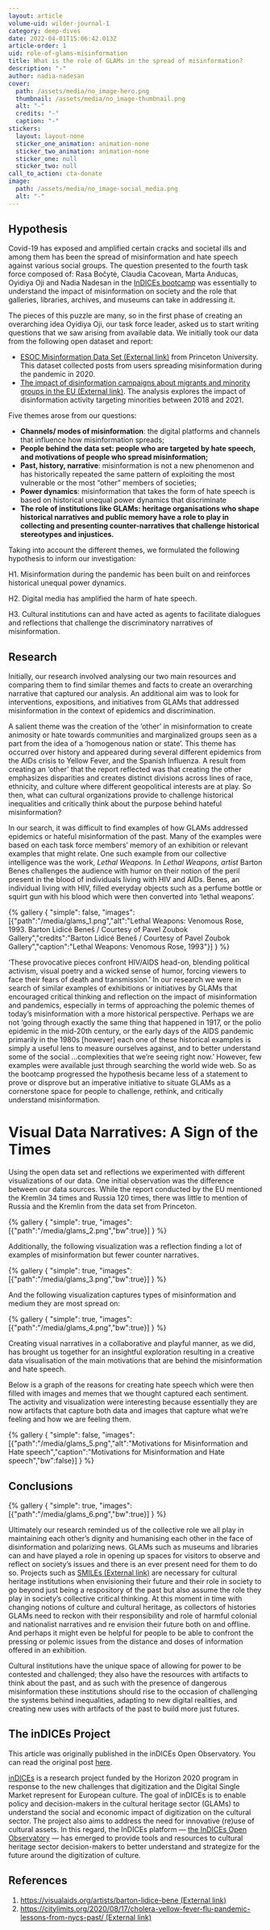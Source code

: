 ```yaml
---
layout: article
volume-uid: wilder-journal-1
category: deep-dives
date: 2022-04-01T15:06:42.013Z
article-order: 1
uid: role-of-glams-misinformation
title: What is the role of GLAMs in the spread of misinformation?
description: "-"
author: nadia-nadesan
cover:
  path: /assets/media/no_image-hero.png
  thumbnail: /assets/media/no_image-thumbnail.png
  alt: "-"
  credits: "-"
  caption: "-"
stickers:
  layout: layout-none
  sticker_one_animation: animation-none
  sticker_two_animation: animation-none
  sticker_one: null
  sticker_two: null
call_to_action: cta-donate
image:
  path: /assets/media/no_image-social_media.png
  alt: "-"
---
```

## Hypothesis

Covid-19 has exposed and amplified certain cracks and societal ills and among them has been the spread of misinformation and hate speech against various social groups. The question presented to the fourth task force composed of: Rasa Bočytė, Claudia Cacovean, Marta Anducas, Oyidiya Oji and Nadia Nadesan in the [InDICEs bootcamp](https://participate.indices-culture.eu/conferences/InDICEsBootcamp) was essentially to understand the impact of misinformation on society and the role that galleries, libraries, archives, and museums can take in addressing it.

The pieces of this puzzle are many, so in the first phase of creating an overarching idea Oyidiya Oji, our task force leader, asked us to start writing questions that we saw arising from available data. We initially took our data from the following open dataset and report:

* [ESOC Misinformation Data Set (External link)](https://esoc.princeton.edu/publications/esoc-covid-19-misinformation-dataset) from Princeton University. This dataset collected posts from users spreading misinformation during the pandemic in 2020.
* [The impact of disinformation campaigns about migrants and minority groups in the EU (External link)](https://www.europarl.europa.eu/RegData/etudes/IDAN/2021/653641/EXPO_IDA(2021)653641_EN.pdf). The analysis explores the impact of disinformation activity targeting minorities between 2018 and 2021.

Five themes arose from our questions:

* **Channels/ modes of misinformation**: the digital platforms and channels that influence how misinformation spreads;
* **People behind the data set: people who are targeted by hate speech, and motivations of people who spread misinformation;**
* **Past, history, narrative**: misinformation is not a new phenomenon and has historically repeated the same pattern of exploiting the most vulnerable or the most “other” members of societies;
* **Power dynamics**: misinformation that takes the form of hate speech is based on historical unequal power dynamics that discriminate
* **The role of institutions like GLAMs: heritage organisations who shape historical narratives and public memory have a role to play in collecting and presenting counter-narratives that challenge historical stereotypes and injustices.**

Taking into account the different themes, we formulated the following hypothesis to inform our investigation:

H1. Misinformation during the pandemic has been built on and reinforces historical unequal power dynamics.

H2. Digital media has amplified the harm of hate speech.

H3. Cultural institutions can and have acted as agents to facilitate dialogues and reflections that challenge the discriminatory narratives of misinformation.

## Research

Initially, our research involved analysing our two main resources and comparing them to find similar themes and facts to create an overarching narrative that captured our analysis. An additional aim was to look for interventions, expositions, and initiatives from GLAMs that addressed misinformation in the context of epidemics and discrimination.

A salient theme was the creation of the ‘other’ in misinformation to create animosity or hate towards communities and marginalized groups seen as a part from the idea of a ‘homogenous nation or state’. This theme has occurred over history and appeared during several different epidemics from the AIDs crisis to Yellow Fever, and the Spanish Influenza. A result from creating an ‘other’ that the report reflected was that creating the other emphasizes disparities and creates distinct divisions across lines of race, ethnicity, and culture where different geopolitical interests are at play. So then, what can cultural organizations provide to challenge historical inequalities and critically think about the purpose behind hateful misinformation?

In our search, it was difficult to find examples of how GLAMs addressed epidemics or hateful misinformation of the past. Many of the examples were based on each task force members’ memory of an exhibition or relevant examples that might relate. One such example from our collective intelligence was the work, *Lethal Weapons.* In *Lethal Weapons, artist* Barton Benes challenges the audience with humor on their notion of the peril present in the blood of individuals living with HIV and AIDs. Benes, an individual living with HIV, filled everyday objects such as a perfume bottle or squirt gun with his blood which were then converted into ‘lethal weapons’.

{% gallery { "simple": false, "images": [{"path":"/media/glams_1.png","alt":"Lethal Weapons: Venomous Rose, 1993. Barton Lidicé Beneš / Courtesy of Pavel Zoubok Gallery","credits":"Barton Lidicé Beneš / Courtesy of Pavel Zoubok Gallery","caption":"Lethal Weapons: Venomous Rose, 1993"}] } %}

‘These provocative pieces confront HIV/AIDS head-on, blending political activism, visual poetry and a wicked sense of humor, forcing viewers to face their fears of death and transmission.’ In our research we were in search of similar examples of exhibitions or initiatives by GLAMs that encouraged critical thinking and reflection on the impact of misinformation and pandemics, especially in terms of approaching the polemic themes of today’s misinformation with a more historical perspective. Perhaps we are not ‘going through exactly the same thing that happened in 1917, or the polio epidemic in the mid-20th century, or the early days of the AIDS pandemic primarily in the 1980s \[however] each one of these historical examples is simply a useful lens to measure ourselves against, and to better understand some of the social …complexities that we’re seeing right now.’ However, few examples were available just through searching the world wide web. So as the bootcamp progressed the hypothesis became less of a statement to prove or disprove but an imperative initiative to situate GLAMs as a cornerstone space for people to challenge, rethink, and critically understand misinformation.

# Visual Data Narratives: A Sign of the Times

Using the open data set and reflections we experimented with different visualizations of our data. One initial observation was the difference between our data sources. While the report conducted by the EU mentioned the Kremlin 34 times and Russia 120 times, there was little to mention of Russia and the Kremlin from the data set from Princeton.

{% gallery { "simple": true, "images": [{"path":"/media/glams_2.png","bw":true}] } %}

Additionally, the following visualization was a reflection finding a lot of examples of misinformation but fewer counter narratives.

{% gallery { "simple": true, "images": [{"path":"/media/glams_3.png","bw":true}] } %}

And the following visualization captures types of misinformation and medium they are most spread on:

{% gallery { "simple": true, "images": [{"path":"/media/glams_4.png","bw":true}] } %}

Creating visual narratives in a collaborative and playful manner, as we did, has brought us together for an insightful exploration resulting in a creative data visualisation of the main motivations that are behind the misinformation and hate speech.

Below is a graph of the reasons for creating hate speech which were then filled with images and memes that we thought captured each sentiment. The activity and visualization were interesting because essentially they are now artifacts that capture both data and images that capture what we’re feeling and how we are feeling them.

{% gallery { "simple": false, "images": [{"path":"/media/glams_5.png","alt":"Motivations for Misinformation and Hate speech","caption":"Motivations for Misinformation and Hate speech","bw":false}] } %}

## Conclusions

{% gallery { "simple": true, "images": [{"path":"/media/glams_6.png","bw":true}] } %}

Ultimately our research reminded us of the collective role we all play in maintaining each other’s dignity and humanising each other in the face of disinformation and polarizing news. GLAMs such as museums and libraries can and have played a role in opening up spaces for visitors to observe and reflect on society’s issues and there is an ever present need for them to do so. Projects such as [SMILEs (External link)](https://participate.indices-culture.eu/processes/cocreation/f/6/posts/smiles.platoniq.net/) are necessary for cultural heritage institutions when envisioning their future and their role in society to go beyond just being a respository of the past but also assume the role they play in society’s collective critical thinking. At this moment in time with changing notions of culture and cultural heritage, as collectors of histories GLAMs need to reckon with their responsibility and role of harmful colonial and nationalist narratives and re envision their future both on and offline. And perhaps it might even be helpful for people to be able to confront the pressing or polemic issues from the distance and doses of information offered in an exhibition.

Cultural institutions have the unique space of allowing for power to be contested and challenged; they also have the resources with artifacts to think about the past, and as such with the presence of dangerous misinformation these institutions should rise to the occasion of challenging the systems behind inequalities, adapting to new digital realities, and creating new uses with artifacts of the past to build more just futures.

## The inDICEs Project

This article was originally published in the inDICEs Open Observatory. You can read the original post [here](https://participate.indices-culture.eu/processes/cocreation/f/6/posts/8).

[inDICEs](https://indices-culture.eu/) is a research project funded by the Horizon 2020 program in response to the new challenges that digitization and the Digital Single Market represent for European culture. The goal of inDICEs is to enable policy and decision-makers in the cultural heritage sector (GLAMs) to understand the social and economic impact of digitization on the cultural sector. The project also aims to address the need for innovative (re)use of cultural assets. In this regard, the InDICEs platform — [the InDICEs Open Observatory](http://participate.indices-culture.eu) — has emerged to provide tools and resources to cultural heritage sector decision-makers to better understand and strategize for the future around the digitization of culture.

## References

1. [https://visualaids.org/artists/barton-lidice-bene (External link)](https://visualaids.org/artists/barton-lidice-bene)
2. [https://citylimits.org/2020/08/17/cholera-yellow-fever-flu-pandemic-lessons-from-nycs-past/ (External link)](https://citylimits.org/2020/08/17/cholera-yellow-fever-flu-pandemic-lessons-from-nycs-past/)